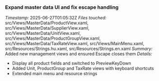 ### Expand master data UI and fix escape handling
*Timestamp:* 2025-06-27T01:05:32Z
*Files touched:* src/Views/MasterData/ProductView.xaml, src/Views/MasterData/SupplierView.xaml, src/Views/MasterData/UnitView.xaml, src/Views/MasterData/ProductGroupView.xaml, src/Views/MasterData/TaxRateView.xaml, src/Views/MainMenu.xaml, src/Resources/Strings.hu.xaml, src/Resources/Strings.en.xaml
*Summary:* Added new management views and ensured Escape closes them
*Details:*
- Display all product fields and switched to PreviewKeyDown
- Added Unit, ProductGroup and TaxRate views with keyboard shortcuts
- Extended main menu and resource strings
